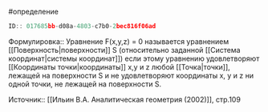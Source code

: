 #определение

```javascript
ID:: 017685bb-d08a-4803-c7b0-2bec816f06ad
```

Формулировка:: Уравнение F(x,y,z) = 0 называется уравнением [[Поверхность|поверхности]] S (относительно заданной [[Система координат|системы координат]]) если этому уравнению удовлетворяют [[Координаты точки|координаты]] x,y и z любой [[Точка|точки]], лежащей на поверхности S и не удовлетворяют координаты x, y и z ни одной точки, не лежащей на поверхности S.

Источник:: [[Ильин В.А. Аналитическая геометрия (2002)]], стр.109